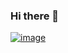 ### Hi there 👋

<!--
**Ace-RR/Ace-RR** is a ✨ _special_ ✨ repository because its `README.md` (this file) appears on your GitHub profile.

Here are some ideas to get you started:

- 🔭 I’m currently working on ...
- 🌱 I’m currently learning ...
- 👯 I’m looking to collaborate on ...
- 🤔 I’m looking for help with ...
- 💬 Ask me about ...
- 📫 How to reach me: ...
- 😄 Pronouns: ...
- ⚡ Fun fact: ...
-->
[![image](https://github-readme-stats.vercel.app/api?username=Ace-RR&count_private=true&show_icons=true&theme=radical&hide_rank=false)](https://github.com/Ace-RR/)
